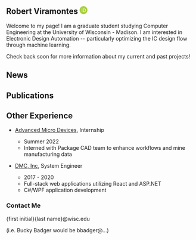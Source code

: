 ## Robert Viramontes [<img alt="alt_text" style="height:1em;" src="https://raw.githubusercontent.com/robertviramontes/robertviramontes.github.io/8bddd8cc96a4656ac49fac8dcfdd8b7c4f353f0f/ORCIDiD_icon128x128.png" />](https://orcid.org/0000-0003-3074-2438)

Welcome to my page! I am a graduate student studying Computer Engineering at the University of Wisconsin - Madison. I am interested in Electronic Design Automation -- particularly optimizing the IC design flow through machine learning.

Check back soon for more information about my current and past projects!

## News

## Publications

## Other Experience
- [Advanced Micro Devices](https://www.amd.com/), Internship
  - Summer 2022
  - Interned with Package CAD team to enhance workflows and mine manufacturing data

- [DMC, Inc](https://www.dmcinfo.com/), System Engineer
  - 2017 - 2020
  - Full-stack web applications utilizing React and ASP.NET
  - C#/WPF application development

### Contact Me
{first initial}{last name}@wisc.edu

(i.e. Bucky Badger would be bbadger@...)
